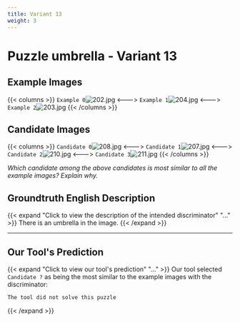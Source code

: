 ```yaml
---
title: Variant 13
weight: 3
---
```


# Puzzle umbrella - Variant 13

## Example Images
{{< columns >}}
`Example 0`![202.jpg](/natscene-data/images/202.jpg)
<--->
`Example 1`![204.jpg](/natscene-data/images/204.jpg)
<--->
`Example 2`![203.jpg](/natscene-data/images/203.jpg)
{{< /columns >}}

## Candidate Images
{{< columns >}}
`Candidate 0`![208.jpg](/natscene-data/images/208.jpg)
<--->
`Candidate 1`![207.jpg](/natscene-data/images/207.jpg)
<--->
`Candidate 2`![210.jpg](/natscene-data/images/210.jpg)
<--->
`Candidate 3`![211.jpg](/natscene-data/images/211.jpg)
{{< /columns >}}

*Which candidate among the above candidates is most similar to all the example images? Explain why.*

## Groundtruth English Description

{{< expand "Click to view the description of the intended discriminator" "..." >}}
There is an umbrella in the image.
{{< /expand >}}

---



## Our Tool's Prediction

{{< expand "Click to view our tool's prediction" "..." >}}
Our tool selected `Candidate ?` as being the most similar to the example images with the discriminator:
```plaintext
The tool did not solve this puzzle
```
{{< /expand >}}
